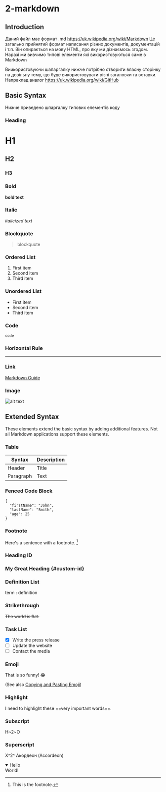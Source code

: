 # 2-markdown

## Introduction

Даний файл має формат .md
<https://uk.wikipedia.org/wiki/Markdown>
Це загально прийнятий формат написання різних документів, документацій і т.п.
Він опирається на мову HTML, про яку ми дізнаємось згодом. 
Наразі ми вивчимо типові елементи які використовуються саме в Markdown

Виикористовуючи шапаргалку нижче потрібно створити власну сторінку на довільну тему, що буде використовувати різні загаловки та вставки. Напраклад аналог <https://uk.wikipedia.org/wiki/GitHub>

## Basic Syntax

Нижче приведено шпаргалку типових елементів коду

### Heading

# H1
## H2
### H3

### Bold

**bold text**

### Italic

*italicized text*

### Blockquote

> blockquote

### Ordered List

1. First item
2. Second item
3. Third item

### Unordered List

- First item
- Second item
- Third item

### Code

`code`

### Horizontal Rule

---

### Link

[Markdown Guide](https://www.markdownguide.org)

### Image

![alt text](https://www.markdownguide.org/assets/images/tux.png)

## Extended Syntax

These elements extend the basic syntax by adding additional features. Not all Markdown applications support these elements.

### Table

| Syntax | Description |
| ----------- | ----------- |
| Header | Title |
| Paragraph | Text |

### Fenced Code Block

```
{
  "firstName": "John",
  "lastName": "Smith",
  "age": 25
}
```

### Footnote

Here's a sentence with a footnote. [^1]

[^1]: This is the footnote.

### Heading ID

### My Great Heading {#custom-id}

### Definition List

term
: definition

### Strikethrough

~~The world is flat.~~

### Task List

- [x] Write the press release
- [ ] Update the website
- [ ] Contact the media

### Emoji

That is so funny! :joy:

(See also [Copying and Pasting Emoji](https://www.markdownguide.org/extended-syntax/#copying-and-pasting-emoji))

### Highlight

I need to highlight these ==very important words==.

### Subscript

H~2~O

### Superscript

X^2^
Акордеон (Accordeon) 

<details open>
  <summary>Hello</summary>
  World!
</details>
